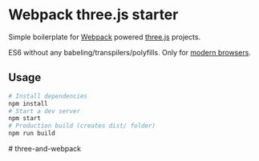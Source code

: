# Webpack three.js starter

Simple boilerplate for [Webpack](https://webpack.js.org/guides/getting-started) powered [three.js](https://threejs.org/) projects.

ES6 without any babeling/transpilers/polyfills. Only for [modern browsers](https://kangax.github.io/compat-table/es6/).

## Usage

```sh
# Install dependencies
npm install
# Start a dev server
npm start
# Production build (creates dist/ folder)
npm run build
```
#   t h r e e - a n d - w e b p a c k  
 